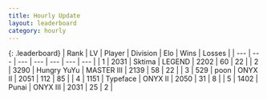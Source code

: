 ```yaml
---
title: Hourly Update
layout: leaderboard
category: hourly
---
```


{: .leaderboard}
| Rank | LV | Player | Division | Elo | Wins | Losses |
| --- | --- | --- | --- | --- | --- | --- |
| <span data-change="0">1</span> | 2031 | <span title="ID: 353063">Sktima</span> | LEGEND | <span data-change="0">2202</span> | <span data-change="0">60</span> | <span data-change="0">22</span> |
| <span data-change="0">2</span> | 3290 | <span title="ID: 164871">Hungry YuYu</span> | MASTER III | <span data-change="-12">2139</span> | <span data-change="3">58</span> | <span data-change="3">22</span> |
| <span data-change="7">3</span> | 529 | <span title="ID: 540690">poon</span> | ONYX II | <span data-change="44">2051</span> | <span data-change="3">112</span> | <span data-change="0">85</span> |
| <span data-change="-1">4</span> | 1151 | <span title="ID: 628233">Typeface</span> | ONYX II | <span data-change="16">2050</span> | <span data-change="2">31</span> | <span data-change="1">8</span> |
| <span data-change="0">5</span> | 1402 | <span title="ID: 361226">Punai</span> | ONYX III | <span data-change="0">2031</span> | <span data-change="0">25</span> | <span data-change="0">2</span> |